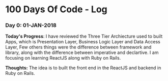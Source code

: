 # 100 Days Of Code - Log

### Day 0: 01-JAN-2018

**Today's Progress**: I have reviewed the Three Tier Archiecture used to built Apps, which is Presentation Layer, Business Logic Layer and Data Access Layer, Few others things were the difference between framework and library, along with the difference between imperative and declartive. I am focusing on learning ReactJS along with Ruby on Rails.

**Thoughts:** The idea is to built the front end in the ReactJS and backend in Ruby on Rails.


